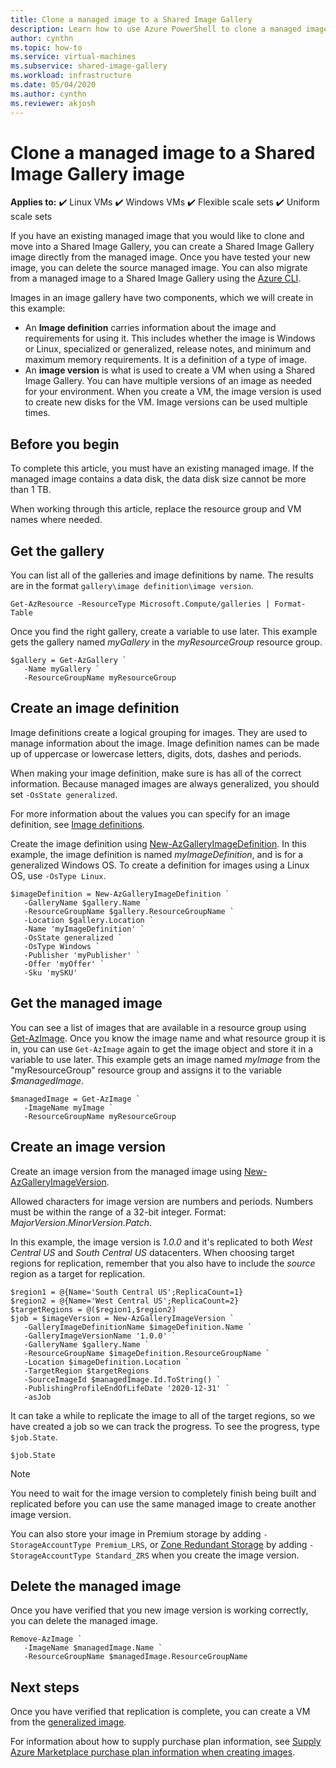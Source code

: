 ```yaml
---
title: Clone a managed image to a Shared Image Gallery
description: Learn how to use Azure PowerShell to clone a managed image to a image version in a Shared Image Gallery.
author: cynthn
ms.topic: how-to
ms.service: virtual-machines
ms.subservice: shared-image-gallery
ms.workload: infrastructure
ms.date: 05/04/2020
ms.author: cynthn
ms.reviewer: akjosh
---
```


# Clone a managed image to a Shared Image Gallery image

**Applies to:** :heavy_check_mark: Linux VMs :heavy_check_mark: Windows VMs :heavy_check_mark: Flexible scale sets :heavy_check_mark: Uniform scale sets

If you have an existing managed image that you would like to clone and move into a Shared Image Gallery, you can create a Shared Image Gallery image directly from the managed image. Once you have tested your new image, you can delete the source managed image. You can also migrate from a managed image to a Shared Image Gallery using the [Azure CLI](image-version-managed-image-cli.md).

Images in an image gallery have two components, which we will create in this example:
- An **Image definition** carries information about the image and requirements for using it. This includes whether the image is Windows or Linux, specialized or generalized, release notes, and minimum and maximum memory requirements. It is a definition of a type of image. 
- An **image version** is what is used to create a VM when using a Shared Image Gallery. You can have multiple versions of an image as needed for your environment. When you create a VM, the image version is used to create new disks for the VM. Image versions can be used multiple times.


## Before you begin

To complete this article, you must have an existing managed image. If the managed image contains a data disk, the data disk size cannot be more than 1 TB.

When working through this article, replace the resource group and VM names where needed.

## Get the gallery

You can list all of the galleries and image definitions by name. The results are in the format `gallery\image definition\image version`.

```azurepowershell-interactive
Get-AzResource -ResourceType Microsoft.Compute/galleries | Format-Table
```

Once you find the right gallery, create a variable to use later. This example gets the gallery named *myGallery* in the *myResourceGroup* resource group.

```azurepowershell-interactive
$gallery = Get-AzGallery `
   -Name myGallery `
   -ResourceGroupName myResourceGroup
```


## Create an image definition 

Image definitions create a logical grouping for images. They are used to manage information about the image. Image definition names can be made up of uppercase or lowercase letters, digits, dots, dashes and periods. 

When making your image definition, make sure is has all of the correct information. Because managed images are always generalized, you should set `-OsState generalized`. 

For more information about the values you can specify for an image definition, see [Image definitions](./shared-image-galleries.md#image-definitions).

Create the image definition using [New-AzGalleryImageDefinition](/powershell/module/az.compute/new-azgalleryimageversion). In this example, the image definition is named *myImageDefinition*, and is for a generalized Windows OS. To create a definition for images using a Linux OS, use `-OsType Linux`. 

```azurepowershell-interactive
$imageDefinition = New-AzGalleryImageDefinition `
   -GalleryName $gallery.Name `
   -ResourceGroupName $gallery.ResourceGroupName `
   -Location $gallery.Location `
   -Name 'myImageDefinition' `
   -OsState generalized `
   -OsType Windows `
   -Publisher 'myPublisher' `
   -Offer 'myOffer' `
   -Sku 'mySKU'
```

## Get the managed image

You can see a list of images that are available in a resource group using [Get-AzImage](/powershell/module/az.compute/get-azimage). Once you know the image name and what resource group it is in, you can use `Get-AzImage` again to get the image object and store it in a variable to use later. This example gets an image named *myImage* from the "myResourceGroup" resource group and assigns it to the variable *$managedImage*. 

```azurepowershell-interactive
$managedImage = Get-AzImage `
   -ImageName myImage `
   -ResourceGroupName myResourceGroup
```


## Create an image version

Create an image version from the managed image using [New-AzGalleryImageVersion](/powershell/module/az.compute/new-azgalleryimageversion). 

Allowed characters for image version are numbers and periods. Numbers must be within the range of a 32-bit integer. Format: *MajorVersion*.*MinorVersion*.*Patch*.

In this example, the image version is *1.0.0* and it's replicated to both *West Central US* and *South Central US* datacenters. When choosing target regions for replication, remember that you also have to include the *source* region as a target for replication. 


```azurepowershell-interactive
$region1 = @{Name='South Central US';ReplicaCount=1}
$region2 = @{Name='West Central US';ReplicaCount=2}
$targetRegions = @($region1,$region2)
$job = $imageVersion = New-AzGalleryImageVersion `
   -GalleryImageDefinitionName $imageDefinition.Name `
   -GalleryImageVersionName '1.0.0' `
   -GalleryName $gallery.Name `
   -ResourceGroupName $imageDefinition.ResourceGroupName `
   -Location $imageDefinition.Location `
   -TargetRegion $targetRegions  `
   -SourceImageId $managedImage.Id.ToString() `
   -PublishingProfileEndOfLifeDate '2020-12-31' `
   -asJob 
```

It can take a while to replicate the image to all of the target regions, so we have created a job so we can track the progress. To see the progress, type `$job.State`.

```azurepowershell-interactive
$job.State
```


> [!NOTE]
> You need to wait for the image version to completely finish being built and replicated before you can use the same managed image to create another image version. 
>
> You can also store your image in Premium storage by adding `-StorageAccountType Premium_LRS`, or [Zone Redundant Storage](../storage/common/storage-redundancy.md) by adding `-StorageAccountType Standard_ZRS` when you create the image version.
>

## Delete the managed image

Once you have verified that you new image version is working correctly, you can delete the managed image.

```azurepowershell-interactive
Remove-AzImage `
   -ImageName $managedImage.Name `
   -ResourceGroupName $managedImage.ResourceGroupName
```

## Next steps

Once you have verified that replication is complete, you can create a VM from the [generalized image](vm-generalized-image-version-powershell.md).

For information about how to supply purchase plan information, see [Supply Azure Marketplace purchase plan information when creating images](marketplace-images.md).